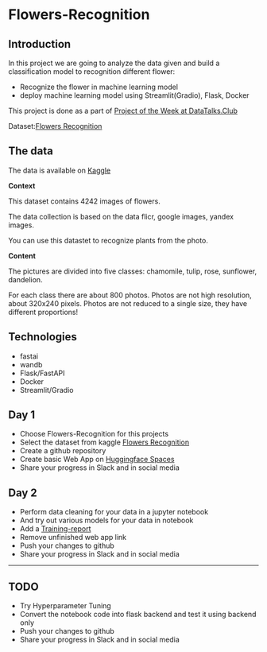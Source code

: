 # Flowers-Recognition


## Introduction

In this project we are going to analyze the data given and build a classification model to recognition different flower:

* Recognize the flower in machine learning model
* deploy machine learning model using Streamlit(Gradio), Flask, Docker


This project is done as a part of [Project of the Week at DataTalks.Club](https://github.com/DataTalksClub/project-of-the-week/blob/main/2022-08-14-frontend.md)

Dataset:[Flowers Recognition](https://www.kaggle.com/datasets/alxmamaev/flowers-recognition)

## The data

The data is available on [Kaggle](https://www.kaggle.com/datasets/alxmamaev/flowers-recognition)


**Context**

This dataset contains 4242 images of flowers.

The data collection is based on the data flicr, google images, yandex images.

You can use this datastet to recognize plants from the photo.

**Content**

The pictures are divided into five classes: chamomile, tulip, rose, sunflower, dandelion.

For each class there are about 800 photos. Photos are not high resolution, about 320x240 pixels. Photos are not reduced to a single size, they have different proportions!

## Technologies

* fastai
* wandb
* Flask/FastAPI
* Docker
* Streamlit/Gradio

## Day 1

* Choose Flowers-Recognition for this projects
* Select the dataset from kaggle [Flowers Recognition](https://www.kaggle.com/datasets/alxmamaev/flowers-recognition)
* Create a github repository
* Create basic Web App on [Huggingface Spaces](huggingface.co/spaces)
* Share your progress in Slack and in social media

## Day 2

* Perform data cleaning for your data in a jupyter notebook
* And try out various models for your data in notebook
* Add a [Training-report](https://wandb.ai/thliang01/Flowers%20Recognition/reports/Flowers-Recognition-Classify-Baseline--VmlldzoyNDY1NTY3?accessToken=mt3k3wrb2kr53ur6zqnxu0v5jxl4r7idwsy2essw9prfiokv04pum1ofagu327h0)
* Remove unfinished web app link
* Push your changes to github
* Share your progress in Slack and in social media

---

## TODO

* Try Hyperparameter Tuning
* Convert the notebook code into flask backend and test it using backend only
* Push your changes to github
* Share your progress in Slack and in social media

